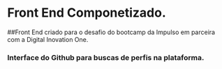 # Front End Componetizado.
##Front End criado para o desafio do bootcamp da Impulso em parceira com a Digital Inovation One.
### Interface do Github para buscas de perfis na plataforma.

